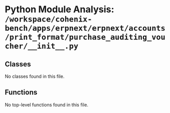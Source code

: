 # Python Module Analysis: `/workspace/cohenix-bench/apps/erpnext/erpnext/accounts/print_format/purchase_auditing_voucher/__init__.py`

## Classes

No classes found in this file.


## Functions

No top-level functions found in this file.
